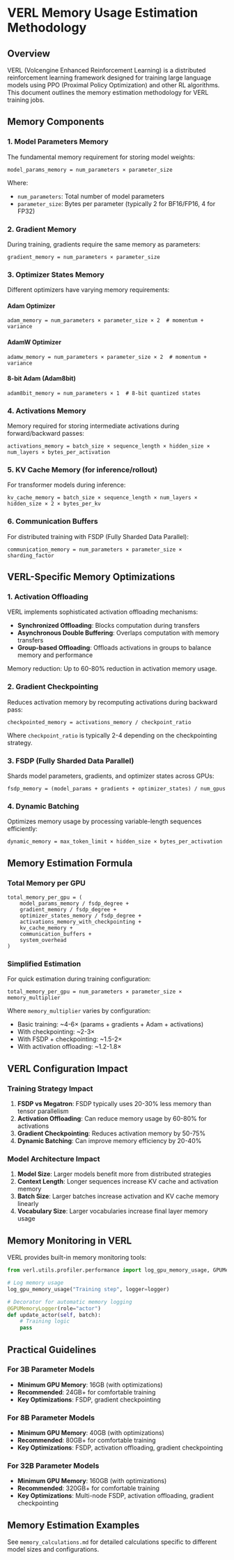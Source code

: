 # VERL Memory Usage Estimation Methodology

## Overview
VERL (Volcengine Enhanced Reinforcement Learning) is a distributed reinforcement learning framework designed for training large language models using PPO (Proximal Policy Optimization) and other RL algorithms. This document outlines the memory estimation methodology for VERL training jobs.

## Memory Components

### 1. Model Parameters Memory
The fundamental memory requirement for storing model weights:

```
model_params_memory = num_parameters × parameter_size
```

Where:
- `num_parameters`: Total number of model parameters
- `parameter_size`: Bytes per parameter (typically 2 for BF16/FP16, 4 for FP32)

### 2. Gradient Memory
During training, gradients require the same memory as parameters:

```
gradient_memory = num_parameters × parameter_size
```

### 3. Optimizer States Memory
Different optimizers have varying memory requirements:

#### Adam Optimizer
```
adam_memory = num_parameters × parameter_size × 2  # momentum + variance
```

#### AdamW Optimizer
```
adamw_memory = num_parameters × parameter_size × 2  # momentum + variance
```

#### 8-bit Adam (Adam8bit)
```
adam8bit_memory = num_parameters × 1  # 8-bit quantized states
```

### 4. Activations Memory
Memory required for storing intermediate activations during forward/backward passes:

```
activations_memory = batch_size × sequence_length × hidden_size × num_layers × bytes_per_activation
```

### 5. KV Cache Memory (for inference/rollout)
For transformer models during inference:

```
kv_cache_memory = batch_size × sequence_length × num_layers × hidden_size × 2 × bytes_per_kv
```

### 6. Communication Buffers
For distributed training with FSDP (Fully Sharded Data Parallel):

```
communication_memory = num_parameters × parameter_size × sharding_factor
```

## VERL-Specific Memory Optimizations

### 1. Activation Offloading
VERL implements sophisticated activation offloading mechanisms:

- **Synchronized Offloading**: Blocks computation during transfers
- **Asynchronous Double Buffering**: Overlaps computation with memory transfers
- **Group-based Offloading**: Offloads activations in groups to balance memory and performance

Memory reduction: Up to 60-80% reduction in activation memory usage.

### 2. Gradient Checkpointing
Reduces activation memory by recomputing activations during backward pass:

```
checkpointed_memory = activations_memory / checkpoint_ratio
```

Where `checkpoint_ratio` is typically 2-4 depending on the checkpointing strategy.

### 3. FSDP (Fully Sharded Data Parallel)
Shards model parameters, gradients, and optimizer states across GPUs:

```
fsdp_memory = (model_params + gradients + optimizer_states) / num_gpus
```

### 4. Dynamic Batching
Optimizes memory usage by processing variable-length sequences efficiently:

```
dynamic_memory = max_token_limit × hidden_size × bytes_per_activation
```

## Memory Estimation Formula

### Total Memory per GPU
```
total_memory_per_gpu = (
    model_params_memory / fsdp_degree +
    gradient_memory / fsdp_degree +
    optimizer_states_memory / fsdp_degree +
    activations_memory_with_checkpointing +
    kv_cache_memory +
    communication_buffers +
    system_overhead
)
```

### Simplified Estimation
For quick estimation during training configuration:

```
total_memory_per_gpu = num_parameters × parameter_size × memory_multiplier
```

Where `memory_multiplier` varies by configuration:
- Basic training: ~4-6× (params + gradients + Adam + activations)
- With checkpointing: ~2-3×
- With FSDP + checkpointing: ~1.5-2×
- With activation offloading: ~1.2-1.8×

## VERL Configuration Impact

### Training Strategy Impact
1. **FSDP vs Megatron**: FSDP typically uses 20-30% less memory than tensor parallelism
2. **Activation Offloading**: Can reduce memory usage by 60-80% for activations
3. **Gradient Checkpointing**: Reduces activation memory by 50-75%
4. **Dynamic Batching**: Can improve memory efficiency by 20-40%

### Model Architecture Impact
1. **Model Size**: Larger models benefit more from distributed strategies
2. **Context Length**: Longer sequences increase KV cache and activation memory
3. **Batch Size**: Larger batches increase activation and KV cache memory linearly
4. **Vocabulary Size**: Larger vocabularies increase final layer memory usage

## Memory Monitoring in VERL

VERL provides built-in memory monitoring tools:

```python
from verl.utils.profiler.performance import log_gpu_memory_usage, GPUMemoryLogger

# Log memory usage
log_gpu_memory_usage("Training step", logger=logger)

# Decorator for automatic memory logging
@GPUMemoryLogger(role="actor")
def update_actor(self, batch):
    # Training logic
    pass
```

## Practical Guidelines

### For 3B Parameter Models
- **Minimum GPU Memory**: 16GB (with optimizations)
- **Recommended**: 24GB+ for comfortable training
- **Key Optimizations**: FSDP, gradient checkpointing

### For 8B Parameter Models
- **Minimum GPU Memory**: 40GB (with optimizations)
- **Recommended**: 80GB+ for comfortable training
- **Key Optimizations**: FSDP, activation offloading, gradient checkpointing

### For 32B Parameter Models
- **Minimum GPU Memory**: 160GB (with optimizations)
- **Recommended**: 320GB+ for comfortable training
- **Key Optimizations**: Multi-node FSDP, activation offloading, gradient checkpointing

## Memory Estimation Examples

See `memory_calculations.md` for detailed calculations specific to different model sizes and configurations.